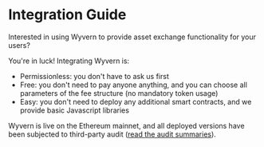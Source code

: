 <!-- TITLE: Integration Guide -->
<!-- SUBTITLE: How to integrate Wyvern into your Ethereum website or project. -->

# Integration Guide
Interested in using Wyvern to provide asset exchange functionality for your users?

You're in luck! Integrating Wyvern is:

- Permissionless: you don't have to ask us first
- Free: you don't need to pay anyone anything, and you can choose all parameters of the fee structure (no mandatory token usage)
- Easy: you don't need to deploy any additional smart contracts, and we provide basic Javascript libraries

Wyvern is live on the Ethereum mainnet, and all deployed versions have been subjected to third-party audit ([read the audit summaries](https://github.com/ProjectWyvern/wyvern-ethereum/tree/master/audits)).